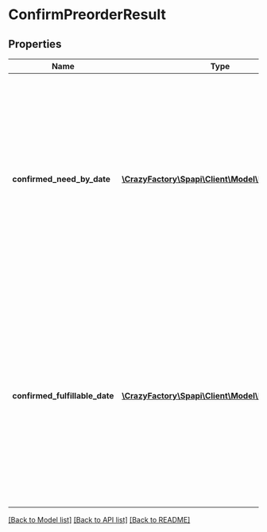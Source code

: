 # ConfirmPreorderResult

## Properties
Name | Type | Description | Notes
------------ | ------------- | ------------- | -------------
**confirmed_need_by_date** | [**\CrazyFactory\Spapi\Client\Model\DateStringType**](DateStringType.md) | Date passed in with the NeedByDate parameter. The confirmed shipment must arrive at the Amazon fulfillment center by this date to avoid delivery promise breaks for pre-ordered items. In YYYY-MM-DD format. | [optional] 
**confirmed_fulfillable_date** | [**\CrazyFactory\Spapi\Client\Model\DateStringType**](DateStringType.md) | Date that determines which pre-order items in the shipment are eligible for pre-order. The pre-order Buy Box will appear for any pre-order item in the shipment with a release date on or after this date. In YYYY-MM-DD format. | [optional] 

[[Back to Model list]](../README.md#documentation-for-models) [[Back to API list]](../README.md#documentation-for-api-endpoints) [[Back to README]](../README.md)


